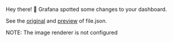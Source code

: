 Hey there! 🎉
Grafana spotted some changes to your dashboard.


See the [original](http://grafana/d/uid) and [preview](http://grafana/admin/preview) of file.json.

NOTE: The image renderer is not configured